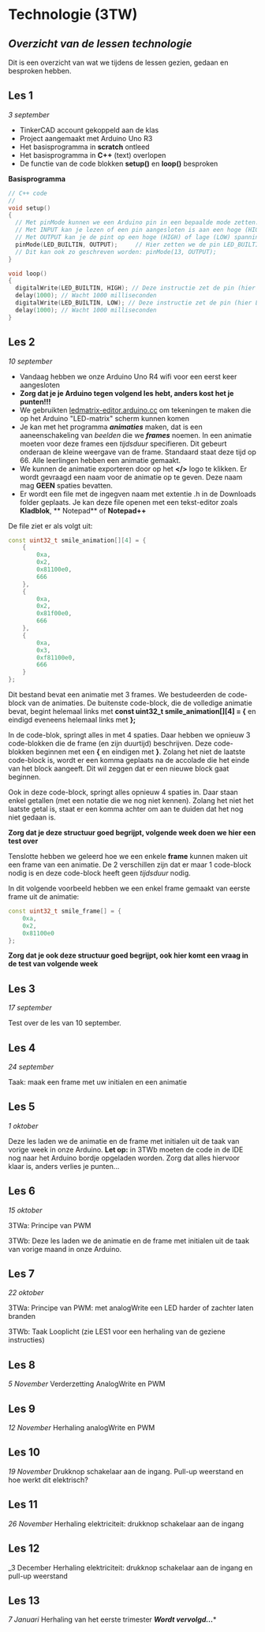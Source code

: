 # Technologie (3TW)
## _Overzicht van de lessen technologie_

Dit is een overzicht van wat we tijdens de lessen gezien, gedaan en besproken hebben. 

## Les 1 
_3 september_

- TinkerCAD account gekoppeld aan de klas
- Project aangemaakt met Arduino Uno R3
- Het basisprogramma in **scratch** ontleed
- Het basisprogramma in **C++** (text) overlopen
- De functie van de code blokken **setup()** en **loop()** besproken

**Basisprogramma**
```C++
// C++ code
//
void setup()
{
  // Met pinMode kunnen we een Arduino pin in een bepaalde mode zetten. Standaard staan alle pinnen als INPUT
  // Met INPUT kan je lezen of een pin aangesloten is aan een hoge (HIGH) of lage (LOW) spanning
  // Met OUTPUT kan je de pint op een hoge (HIGH) of lage (LOW) spanning zetten om zo bijvoorbeeld een LED te doen branden.
  pinMode(LED_BUILTIN, OUTPUT);     // Hier zetten we de pin LED_BUILTIN (pin 13) als OUTPUT
  // Dit kan ook zo geschreven worden: pinMode(13, OUTPUT);
}

void loop()
{
  digitalWrite(LED_BUILTIN, HIGH); // Deze instructie zet de pin (hier LED_BUILTIN = pin 13) hoog, waardoor de LED gaat branden
  delay(1000); // Wacht 1000 milliseconden
  digitalWrite(LED_BUILTIN, LOW); // Deze instructie zet de pin (hier LED_BUILTIN = pin 13) laag, waardoor de LED uit gaat
  delay(1000); // Wacht 1000 milliseconden
}
```
## Les 2 
_10 september_

- Vandaag hebben we onze Arduino Uno R4 wifi voor een eerst keer aangesloten
- **Zorg dat je je Arduino tegen volgend les hebt, anders kost het je punten!!!**
- We gebruikten [ledmatrix-editor.arduino.cc](https://https://ledmatrix-editor.arduino.cc/) om tekeningen te maken die op het Arduino "LED-matrix" scherm kunnen komen
- Je kan met het programma **_animaties_** maken, dat is een aaneenschakeling van _beelden_ die we **_frames_** noemen. In een animatie moeten voor deze frames een _tijdsduur_ specifieren. Dit gebeurt onderaan de kleine weergave van de frame. Standaard staat deze tijd op 66. Alle leerlingen hebben een animatie gemaakt.
- We kunnen de animatie exporteren door op het **</>** logo te klikken. Er wordt gevraagd een naam voor de animatie op te geven. Deze naam mag **GEEN** spaties bevatten.
- Er wordt een file met de ingegven naam met extentie .h in de Downloads folder geplaats. Je kan deze file openen met een tekst-editor zoals **Kladblok**, ** Notepad** of **Notepad++**

De file ziet er als volgt uit:
```C++
const uint32_t smile_animation[][4] = {
	{
		0xa,
		0x2,
		0x81100e0,
		666
	},
	{
		0xa,
		0x2,
		0x81f00e0,
		666
	},
	{
		0xa,
		0x3,
		0xf81100e0,
		666
	}
};
```
Dit bestand bevat een animatie met 3 frames. We bestudeerden de code-block van de animaties. De buitenste code-block, die de volledige animatie bevat, begint helemaal links met **const uint32_t smile_animation[][4] = {** en eindigd eveneens helemaal links met **};** 

In de code-blok, springt alles in met 4 spaties. Daar hebben we opnieuw 3 code-blokken die de frame (en zijn duurtijd) beschrijven. Deze code-blokken beginnen met een **{** en eindigen met **}**. Zolang het niet de laatste code-block is, wordt er een komma geplaats na de accolade die het einde van het block aangeeft. Dit wil zeggen dat er een nieuwe block gaat beginnen.

Ook in deze code-block, springt alles opnieuw 4 spaties in. Daar staan enkel getallen (met een notatie die we nog niet kennen). Zolang het niet het laatste getal is, staat er een komma achter om aan te duiden dat het nog niet gedaan is.

**Zorg dat je deze structuur goed begrijpt, volgende week doen we hier een test over**

Tenslotte hebben we geleerd hoe we een enkele **frame** kunnen maken uit een frame van een animatie. De 2 verschillen zijn dat er maar 1 code-block nodig is en deze code-block heeft geen _tijdsduur_ nodig.

In dit volgende voorbeeld hebben we een enkel frame gemaakt van eerste frame uit de animatie:

```C++
const uint32_t smile_frame[] = {
	0xa,
	0x2,
	0x81100e0
};
```

**Zorg dat je ook deze structuur goed begrijpt, ook hier komt een vraag in de test van volgende week**

## Les 3 
_17 september_

Test over de les van 10 september. 

## Les 4
_24 september_

Taak: maak een frame met uw initialen en een animatie

## Les 5
_1 oktober_

Deze les laden we de animatie en de frame met initialen uit de taak van vorige week in onze Arduino.
**Let op:** in 3TWb moeten de code in de IDE nog naar het Arduino bordje opgeladen worden. Zorg dat alles hiervoor klaar is, anders verlies je punten... 

## Les 6 
_15 oktober_

3TWa: Principe van PWM

3TWb: Deze les laden we de animatie en de frame met initialen uit de taak van vorige maand in onze Arduino.

## Les 7 
_22 oktober_

3TWa: Principe van PWM: met analogWrite een LED harder of zachter laten branden

3TWb: Taak Looplicht (zie LES1 voor een herhaling van de geziene instructies)

## Les 8
_5 November_
Verderzetting AnalogWrite en PWM
## Les 9
_12 November_
Herhaling analogWrite en PWM

## Les 10
_19 November_
Drukknop schakelaar aan de ingang. Pull-up weerstand en hoe werkt dit elektrisch?

## Les 11
_26 November_
Herhaling elektriciteit: drukknop schakelaar aan de ingang

## Les 12
_3 December
Herhaling elektriciteit: drukknop schakelaar aan de ingang en pull-up weerstand

## Les 13
_7 Januari_
Herhaling van het eerste trimester
**_Wordt vervolgd..._***
